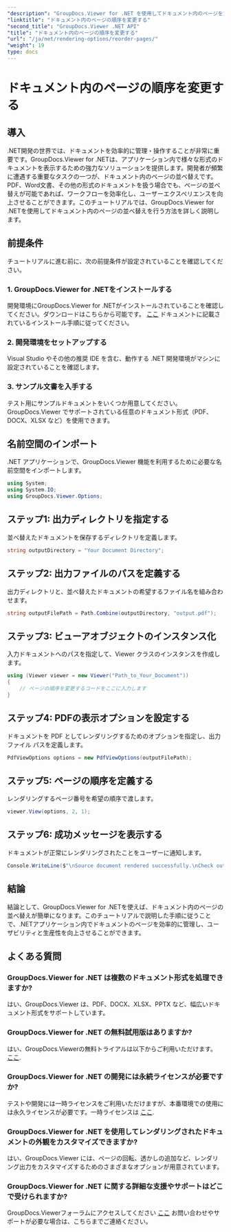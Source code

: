 ```yaml
---
"description": "GroupDocs.Viewer for .NET を使用してドキュメント内のページを並べ替える方法を学びましょう。ステップバイステップのチュートリアルに従って、シームレスなドキュメント管理を実現しましょう。"
"linktitle": "ドキュメント内のページの順序を変更する"
"second_title": "GroupDocs.Viewer .NET API"
"title": "ドキュメント内のページの順序を変更する"
"url": "/ja/net/rendering-options/reorder-pages/"
"weight": 19
type: docs
---
```

# ドキュメント内のページの順序を変更する

## 導入
.NET開発の世界では、ドキュメントを効率的に管理・操作することが非常に重要です。GroupDocs.Viewer for .NETは、アプリケーション内で様々な形式のドキュメントを表示するための強力なソリューションを提供します。開発者が頻繁に遭遇する重要なタスクの一つが、ドキュメント内のページの並べ替えです。PDF、Word文書、その他の形式のドキュメントを扱う場合でも、ページの並べ替えが可能であれば、ワークフローを効率化し、ユーザーエクスペリエンスを向上させることができます。このチュートリアルでは、GroupDocs.Viewer for .NETを使用してドキュメント内のページの並べ替えを行う方法を詳しく説明します。
## 前提条件
チュートリアルに進む前に、次の前提条件が設定されていることを確認してください。
### 1. GroupDocs.Viewer for .NETをインストールする
開発環境にGroupDocs.Viewer for .NETがインストールされていることを確認してください。ダウンロードはこちらから可能です。 [ここ](https://releases.groupdocs.com/viewer/net/) ドキュメントに記載されているインストール手順に従ってください。
### 2. 開発環境をセットアップする
Visual Studio やその他の推奨 IDE を含む、動作する .NET 開発環境がマシンに設定されていることを確認します。
### 3. サンプル文書を入手する
テスト用にサンプルドキュメントをいくつか用意してください。GroupDocs.Viewer でサポートされている任意のドキュメント形式（PDF、DOCX、XLSX など）を使用できます。

## 名前空間のインポート
.NET アプリケーションで、GroupDocs.Viewer 機能を利用するために必要な名前空間をインポートします。

```csharp
using System;
using System.IO;
using GroupDocs.Viewer.Options;
```
## ステップ1: 出力ディレクトリを指定する
並べ替えたドキュメントを保存するディレクトリを定義します。
```csharp
string outputDirectory = "Your Document Directory";
```
## ステップ2: 出力ファイルのパスを定義する
出力ディレクトリと、並べ替えたドキュメントの希望するファイル名を組み合わせます。
```csharp
string outputFilePath = Path.Combine(outputDirectory, "output.pdf");
```
## ステップ3: ビューアオブジェクトのインスタンス化
入力ドキュメントへのパスを指定して、Viewer クラスのインスタンスを作成します。
```csharp
using (Viewer viewer = new Viewer("Path_to_Your_Document"))
{
    // ページの順序を変更するコードをここに入力します
}
```
## ステップ4: PDFの表示オプションを設定する
ドキュメントを PDF としてレンダリングするためのオプションを指定し、出力ファイル パスを定義します。
```csharp
PdfViewOptions options = new PdfViewOptions(outputFilePath);
```
## ステップ5: ページの順序を定義する
レンダリングするページ番号を希望の順序で渡します。
```csharp
viewer.View(options, 2, 1);
```
## ステップ6: 成功メッセージを表示する
ドキュメントが正常にレンダリングされたことをユーザーに通知します。
```csharp
Console.WriteLine($"\nSource document rendered successfully.\nCheck output in {outputDirectory}.");
```

## 結論
結論として、GroupDocs.Viewer for .NETを使えば、ドキュメント内のページの並べ替えが簡単になります。このチュートリアルで説明した手順に従うことで、.NETアプリケーション内でドキュメントのページを効率的に管理し、ユーザビリティと生産性を向上させることができます。
## よくある質問
### GroupDocs.Viewer for .NET は複数のドキュメント形式を処理できますか?
はい、GroupDocs.Viewer は、PDF、DOCX、XLSX、PPTX など、幅広いドキュメント形式をサポートしています。
### GroupDocs.Viewer for .NET の無料試用版はありますか?
はい、GroupDocs.Viewerの無料トライアルは以下からご利用いただけます。 [ここ](https://releases。groupdocs.com/).
### GroupDocs.Viewer for .NET の開発には永続ライセンスが必要ですか?
テストや開発には一時ライセンスをご利用いただけますが、本番環境での使用には永久ライセンスが必要です。一時ライセンスは [ここ](https://purchase。groupdocs.com/temporary-license/).
### GroupDocs.Viewer for .NET を使用してレンダリングされたドキュメントの外観をカスタマイズできますか?
はい、GroupDocs.Viewer には、ページの回転、透かしの追加など、レンダリング出力をカスタマイズするためのさまざまなオプションが用意されています。
### GroupDocs.Viewer for .NET に関する詳細な支援やサポートはどこで受けられますか?
GroupDocs.Viewerフォーラムにアクセスしてください [ここ](https://forum.groupdocs.com/c/viewer/9) お問い合わせやサポートが必要な場合は、こちらまでご連絡ください。